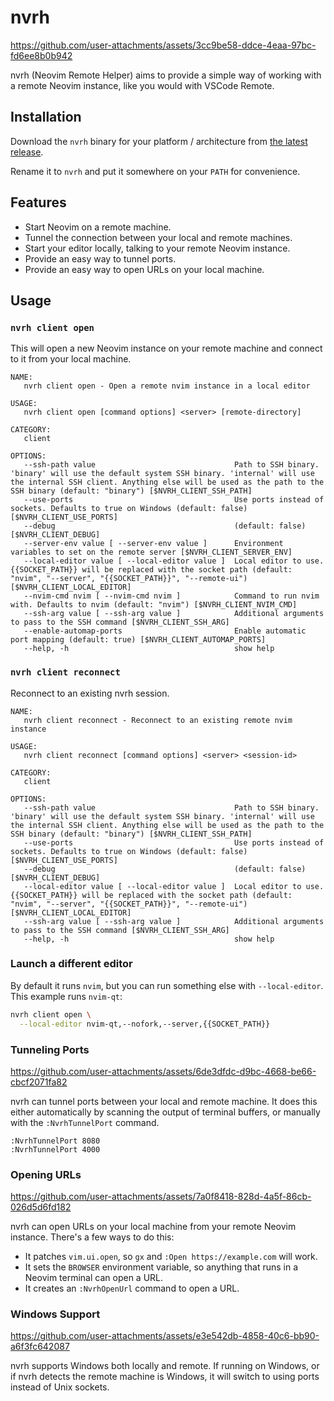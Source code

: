 # nvrh

https://github.com/user-attachments/assets/3cc9be58-ddce-4eaa-97bc-fd6ee8b0b942

nvrh (Neovim Remote Helper) aims to provide a simple way of working with a
remote Neovim instance, like you would with VSCode Remote.

## Installation

Download the `nvrh` binary for your platform / architecture from [the latest
release](https://github.com/mikew/nvrh/releases/latest).

Rename it to `nvrh` and put it somewhere on your `PATH` for convenience.

## Features

- Start Neovim on a remote machine.
- Tunnel the connection between your local and remote machines.
- Start your editor locally, talking to your remote Neovim instance.
- Provide an easy way to tunnel ports.
- Provide an easy way to open URLs on your local machine.

## Usage

### `nvrh client open`

This will open a new Neovim instance on your remote machine and connect to it
from your local machine.

```
NAME:
   nvrh client open - Open a remote nvim instance in a local editor

USAGE:
   nvrh client open [command options] <server> [remote-directory]

CATEGORY:
   client

OPTIONS:
   --ssh-path value                               Path to SSH binary. 'binary' will use the default system SSH binary. 'internal' will use the internal SSH client. Anything else will be used as the path to the SSH binary (default: "binary") [$NVRH_CLIENT_SSH_PATH]
   --use-ports                                    Use ports instead of sockets. Defaults to true on Windows (default: false) [$NVRH_CLIENT_USE_PORTS]
   --debug                                        (default: false) [$NVRH_CLIENT_DEBUG]
   --server-env value [ --server-env value ]      Environment variables to set on the remote server [$NVRH_CLIENT_SERVER_ENV]
   --local-editor value [ --local-editor value ]  Local editor to use. {{SOCKET_PATH}} will be replaced with the socket path (default: "nvim", "--server", "{{SOCKET_PATH}}", "--remote-ui") [$NVRH_CLIENT_LOCAL_EDITOR]
   --nvim-cmd nvim [ --nvim-cmd nvim ]            Command to run nvim with. Defaults to nvim (default: "nvim") [$NVRH_CLIENT_NVIM_CMD]
   --ssh-arg value [ --ssh-arg value ]            Additional arguments to pass to the SSH command [$NVRH_CLIENT_SSH_ARG]
   --enable-automap-ports                         Enable automatic port mapping (default: true) [$NVRH_CLIENT_AUTOMAP_PORTS]
   --help, -h                                     show help
```

### `nvrh client reconnect`

Reconnect to an existing nvrh session.

```
NAME:
   nvrh client reconnect - Reconnect to an existing remote nvim instance

USAGE:
   nvrh client reconnect [command options] <server> <session-id>

CATEGORY:
   client

OPTIONS:
   --ssh-path value                               Path to SSH binary. 'binary' will use the default system SSH binary. 'internal' will use the internal SSH client. Anything else will be used as the path to the SSH binary (default: "binary") [$NVRH_CLIENT_SSH_PATH]
   --use-ports                                    Use ports instead of sockets. Defaults to true on Windows (default: false) [$NVRH_CLIENT_USE_PORTS]
   --debug                                        (default: false) [$NVRH_CLIENT_DEBUG]
   --local-editor value [ --local-editor value ]  Local editor to use. {{SOCKET_PATH}} will be replaced with the socket path (default: "nvim", "--server", "{{SOCKET_PATH}}", "--remote-ui") [$NVRH_CLIENT_LOCAL_EDITOR]
   --ssh-arg value [ --ssh-arg value ]            Additional arguments to pass to the SSH command [$NVRH_CLIENT_SSH_ARG]
   --help, -h                                     show help
```

### Launch a different editor

By default it runs `nvim`, but you can run something else with
`--local-editor`. This example runs `nvim-qt`:

```sh
nvrh client open \
  --local-editor nvim-qt,--nofork,--server,{{SOCKET_PATH}}
```

### Tunneling Ports

https://github.com/user-attachments/assets/6de3dfdc-d9bc-4668-be66-cbcf2071fa82

nvrh can tunnel ports between your local and remote machine. It does this
either automatically by scanning the output of terminal buffers, or manually
with the `:NvrhTunnelPort` command.

```vim
:NvrhTunnelPort 8080
:NvrhTunnelPort 4000
```

### Opening URLs

https://github.com/user-attachments/assets/7a0f8418-828d-4a5f-86cb-026d5d6fd182

nvrh can open URLs on your local machine from your remote Neovim instance. There's a few ways to do this:

- It patches `vim.ui.open`, so `gx` and `:Open https://example.com` will work.
- It sets the `BROWSER` environment variable, so anything that runs in a Neovim terminal can open a URL.
- It creates an `:NvrhOpenUrl` command to open a URL.

### Windows Support

https://github.com/user-attachments/assets/e3e542db-4858-40c6-bb90-a6f3fc642087

nvrh supports Windows both locally and remote. If running on Windows, or
if nvrh detects the remote machine is Windows, it will switch to using ports
instead of Unix sockets.
